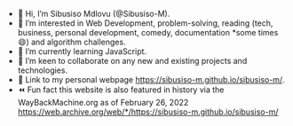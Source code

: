 - 👋 Hi, I’m Sibusiso Mdlovu (@Sibusiso-M).
- 👀 I’m interested in Web Development, problem-solving, reading (tech, business, personal development, comedy, documentation *some times 😄) and algorithm challenges.
- 🌱 I’m currently learning JavaScript.
- ️💞️ I’m keen to collaborate on any new and existing projects and technologies.
- 📌 Link to my personal webpage https://sibusiso-m.github.io/sibusiso-m/.
- :rewind: Fun fact this website is also featured in history via the WayBackMachine.org as of February 26, 2022
https://web.archive.org/web/*/https://sibusiso-m.github.io/sibusiso-m/


<!---
Sibusiso-M/Sibusiso-M is a special repository because its `README.md` (this file) appears on your GitHub profile.
You can click the Preview link to take a look at your changes.
--->
